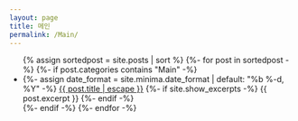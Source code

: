 ```yaml
---
layout: page
title: 메인
permalink: /Main/
---
```


<ul>
    {% assign sortedpost = site.posts | sort %}
    {%- for post in sortedpost -%}
    {%- if post.categories contains "Main" -%}
    <li>
    {%- assign date_format = site.minima.date_format | default: "%b %-d, %Y" -%}
    <!-- <span class="post-meta">{{ post.date | date: date_format }}</span> -->
    <!-- <h3> -->
        <a href="{{ post.url | relative_url }}">{{ post.title | escape }}</a>
    <!-- </h3> -->
    {%- if site.show_excerpts -%}
        {{ post.excerpt }}
    {%- endif -%}
    </li>
    {%- endif -%}
    {%- endfor -%}
    
</ul>